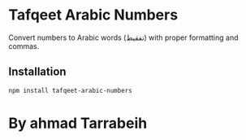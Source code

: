 # Tafqeet Arabic Numbers

Convert numbers to Arabic words (تفقيط) with proper formatting and commas.

## Installation

```bash
npm install tafqeet-arabic-numbers
```

# By ahmad Tarrabeih

